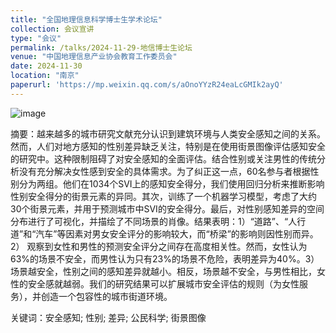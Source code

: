 ```yaml
---
title: "全国地理信息科学博士生学术论坛"
collection: 会议宣讲
type: "会议"
permalink: /talks/2024-11-29-地信博士生论坛
venue: "中国地理信息产业协会教育工作委员会"
date: 2024-11-30
location: "南京"
paperurl: 'https://mp.weixin.qq.com/s/aOnoYYzR24eaLcGMIk2ayQ'
---
```

![image](https://github.com/user-attachments/assets/ab69a2b0-6126-4265-b790-52042c4d34fe)


摘要：越来越多的城市研究文献充分认识到建筑环境与人类安全感知之间的关系。然而，人们对地方感知的性别差异缺乏关注，特别是在使用街景图像评估感知安全的研究中。这种限制阻碍了对安全感知的全面评估。结合性别或关注男性的传统分析没有充分解决女性感到安全的具体需求。为了纠正这一点，60名参与者根据性别分为两组。他们在1034个SVI上的感知安全得分，我们使用回归分析来推断影响性别安全得分的街景元素的异同。其次，训练了一个机器学习模型，考虑了大约30个街景元素，并用于预测城市中SVI的安全得分。最后，对性别感知差异的空间分布进行了可视化，并描绘了不同场景的肖像。结果表明：1）“道路”、“人行道”和“汽车”等因素对男女安全评分的影响较大，而“桥梁”的影响则因性别而异。2） 观察到女性和男性的预测安全评分之间存在高度相关性。然而，女性认为63%的场景不安全，而男性认为只有23%的场景不危险，表明差异为40%。3） 场景越安全，性别之间的感知差异就越小。相反，场景越不安全，与男性相比，女性的安全感就越弱。我们的研究结果可以扩展城市安全评估的规则（为女性服务），并创造一个包容性的城市街道环境。

关键词：安全感知; 性别; 差异; 公民科学; 街景图像


